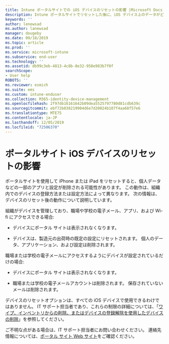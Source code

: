 ```yaml
---
title: Intune ポータルサイトでの iOS デバイスのリセットの影響 |Microsoft Docs
description: Intune ポータルサイトでリセットした後に、iOS デバイス上のデータがどうなるかについて説明します。
keywords: ''
author: lenewsad
ms.author: lanewsad
manager: dougeby
ms.date: 09/18/2019
ms.topic: article
ms.prod: ''
ms.service: microsoft-intune
ms.subservice: end-user
ms.technology: ''
ms.assetid: db99c3eb-4813-4c8b-8e32-958e983b7f0f
searchScope:
- User help
ROBOTS: ''
ms.reviewer: esmich
ms.suite: ems
ms.custom: intune-enduser
ms.collection: M365-identity-device-management
ms.openlocfilehash: 2f97db16161642b09dea5525797780d81cdb639c
ms.sourcegitcommit: ebf72b038219904d6e7d20024b107f4aa68f57e6
ms.translationtype: MTE75
ms.contentlocale: ja-JP
ms.lasthandoff: 12/05/2019
ms.locfileid: "72506370"
---
```

# <a name="effects-of-company-portal-ios-device-reset"></a>ポータルサイト iOS デバイスのリセットの影響 

ポータルサイトを使用して iPhone または iPad をリセットすると、個人データなどの一部のアプリと設定が削除される可能性があります。 この動作は、組織内でのデバイスの登録方法または設定方法によって異なります。 次の情報は、デバイスのリセット後の動作について説明しています。  

組織がデバイスを管理しており、職場や学校の電子メール、アプリ、および Wi-fi にアクセスできる場合:

- デバイスにポータル サイトは表示されなくなります。  

- デバイスは、製造元の出荷時の既定の設定にリセットされます。 個人のデータ、アプリケーション、および設定は削除されます。

職場または学校の電子メールにアクセスするようにデバイスが設定されているだけの場合:

- デバイスにポータル サイトは表示されなくなります。  

- 職場または学校の電子メールアカウントは削除されます。 保存されていないメールは削除されます。   

デバイスのリセットオプションは、すべての iOS デバイスで使用できるわけではありません。 IT サポート担当者であり、これらの制限の詳細については、「[ワイプ、インベントリからの削除、またはデバイスの登録解除を使用したデバイスの削除](https://docs.microsoft.com/intune/devices-wipe)」を参照してください。  

ご不明な点がある場合は、IT サポート担当者にお問い合わせください。 連絡先情報については、[ポータル サイト Web サイト](https://go.microsoft.com/fwlink/?linkid=2010980)をご確認ください。
